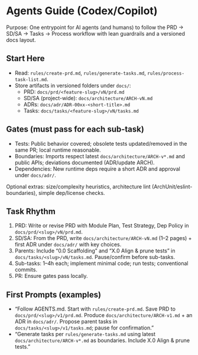 # Agents Guide (Codex/Copilot)

Purpose: One entrypoint for AI agents (and humans) to follow the PRD → SD/SA → Tasks → Process workflow with lean guardrails and a versioned docs layout.

## Start Here

- Read: `rules/create-prd.md`, `rules/generate-tasks.md`, `rules/process-task-list.md`.
- Store artifacts in versioned folders under `docs/`:
  - PRD: `docs/prd/<feature-slug>/vN/prd.md`
  - SD/SA (project-wide): `docs/architecture/ARCH-vN.md`
  - ADRs: `docs/adr/ADR-00xx-<short-title>.md`
  - Tasks: `docs/tasks/<feature-slug>/vN/tasks.md`

## Gates (must pass for each sub-task)

- Tests: Public behavior covered; obsolete tests updated/removed in the same PR; local runtime reasonable.
- Boundaries: Imports respect latest `docs/architecture/ARCH-v*.md` and public APIs; deviations documented (ADR/update ARCH).
- Dependencies: New runtime deps require a short ADR and approval under `docs/adr/`.

Optional extras: size/complexity heuristics, architecture lint (ArchUnit/eslint-boundaries), simple dep/license checks.

## Task Rhythm

1) PRD: Write or revise PRD with Module Plan, Test Strategy, Dep Policy in `docs/prd/<slug>/vN/prd.md`.
2) SD/SA: From the PRD, write `docs/architecture/ARCH-vN.md` (1–2 pages) + first ADR under `docs/adr/` with key choices.
3) Parents: Include “0.0 Scaffolding” and “X.0 Align & prune tests” in `docs/tasks/<slug>/vN/tasks.md`. Pause/confirm before sub-tasks.
4) Sub-tasks: 1–4h each; implement minimal code; run tests; conventional commits.
5) PR: Ensure gates pass locally.

## First Prompts (examples)

- “Follow AGENTS.md. Start with `rules/create-prd.md`. Save PRD to `docs/prd/<slug>/v1/prd.md`. Produce `docs/architecture/ARCH-v1.md` + an ADR in `docs/adr/`. Propose parent tasks in `docs/tasks/<slug>/v1/tasks.md`; pause for confirmation.”
- “Generate tasks per `rules/generate-tasks.md` using latest `docs/architecture/ARCH-v*.md` as boundaries. Include X.0 Align & prune tests.”
